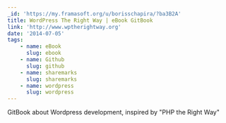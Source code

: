 ```yaml
---
_id: 'https://my.framasoft.org/u/borisschapira/?ba3B2A'
title: WordPress The Right Way | eBook GitBook
link: 'http://www.wptherightway.org'
date: '2014-07-05'
tags:
    - name: eBook
      slug: ebook
    - name: Github
      slug: github
    - name: sharemarks
      slug: sharemarks
    - name: wordpress
      slug: wordpress
---
```


<div class="markdown"><p>GitBook about Wordpress development, inspired by &quot;PHP the Right Way&quot;
</p></div>
